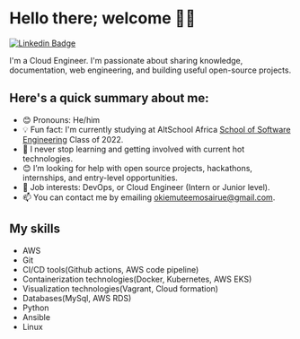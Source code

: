 # Hello there; welcome 👋🏾
 [![Linkedin Badge](https://img.shields.io/badge/-emosairueokiemute-blue?style=for-the-badge&logo=Linkedin&logoColor=white&link=https://www.linkedin.com/in/emosairue-okiemute-a70871aa/)](https://www.linkedin.com/in/emosairue-okiemute-a70871aa/) 

I'm a Cloud Engineer. I'm passionate about sharing knowledge, documentation, web engineering, and building useful open-source projects.

## Here's a quick summary about me:

- 😊 Pronouns: He/him
- 💡 Fun fact: I'm currently studying at AltSchool Africa [School of Software Engineering](https://altschoolafrica.com/schools/engineering) Class of 2022.
- 🌱 I never stop learning and getting involved with current hot technologies.
- 😊 I’m looking for help with open source projects, hackathons, internships, and entry-level opportunities.
- 💼 Job interests: DevOps, or Cloud Engineer (Intern or Junior level).
- 📫 You can contact me by emailing okiemuteemosairue@gmail.com.

## My skills
- AWS
- Git
- CI/CD tools(Github actions, AWS code pipeline)
- Containerization technologies(Docker, Kubernetes, AWS EKS)
- Visualization technologies(Vagrant, Cloud formation)
- Databases(MySql, AWS RDS)
- Python
- Ansible
- Linux
